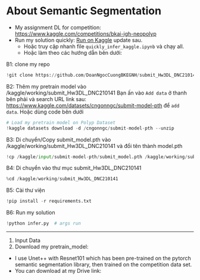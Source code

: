 # About Semantic Segmentation 

- My assignment DL for competition: https://www.kaggle.com/competitions/bkai-igh-neopolyp  
- Run my solution quickly: [Run on Kaggle]()   update sau.
    - Hoặc truy cập nhanh file `quickly_infer_kaggle.ipynb` và chạy all. 
    - Hoặc làm theo các hướng dẫn bên dưới: 

B1: clone my repo
```python
!git clone https://github.com/DoanNgocCuongBKEGNH/submit_Hw3DL_DNC210141 # link to my repo
```

B2: Thêm my pretrain model vào /kaggle/working/submit_Hw3DL_DNC210141
Bạn ấn vào `Add data` ở thanh bên phải và search URL link sau: https://www.kaggle.com/datasets/cngonngc/submit-model-pth để `add data`. Hoặc dùng code bên dưới

```python
# Load my pretrain model on Polyp Dataset
!kaggle datasets download -d /cngonngc/submit-model-pth --unzip
```

B3: Di chuyển/Copy submit_model.pth vào /kaggle/working/submit_Hw3DL_DNC210141 và đổi tên thành model.pth

```python
!cp /kaggle/input/submit-model-pth/submit_model.pth /kaggle/working/submit_Hw3DL_DNC210141/model.pth
```

B4: Di chuyển vào thư mục submit_Hw3DL_DNC210141

```python
%cd /kaggle/working/submit_Hw3DL_DNC210141
```

B5: Cài thư viện

```python
!pip install -r requirements.txt
```

B6: Run my solution

```python
!python infer.py  # args run
```

-------------------------------
1. Input Data 
2. Download my pretrain_model:
- I use Unet++ with Resnet101 which has been pre-trained on the pytorch semantic segmentation library, then trained on the competition data set.
- You can download at my Drive link: 
